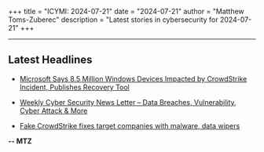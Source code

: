 +++
title = "ICYMI: 2024-07-21"
date = "2024-07-21"
author = "Matthew Toms-Zuberec"
description = "Latest stories in cybersecurity for 2024-07-21"
+++

---------------------------------------------------------------------------
## Latest Headlines
- [Microsoft Says 8.5 Million Windows Devices Impacted by CrowdStrike Incident, Publishes Recovery Tool](https://www.securityweek.com/microsoft-says-8-5-million-windows-devices-impacted-by-crowdstrike-incident-publishes-recovery-tool/)

- [Weekly Cyber Security News Letter – Data Breaches, Vulnerability, Cyber Attack & More](https://cybersecuritynews.com/weekly-cyber-security-news-letter/)

- [Fake CrowdStrike fixes target companies with malware, data wipers](https://www.bleepingcomputer.com/news/security/fake-crowdstrike-fixes-target-companies-with-malware-data-wipers/)

**-- MTZ**